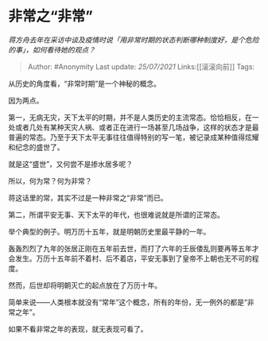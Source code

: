 # 非常之“非常”
*蒋方舟去年在采访中谈及疫情时说「用非常时期的状态判断哪种制度好，是个危险的事」，如何看待她的观点？*

> Author: #Anonymity
> Last update: *25/07/2021*
> Links:[[滚滚向前]]
> Tags:

从历史的角度看，“非常时期”是一个神秘的概念。

因为两点。

第一，无病无灾，天下太平的时期，并不是人类历史的主流常态。恰恰相反，在一处或者几处有某种天灾人祸、或者正在进行一场甚至几场战争，这样的状态才是最普遍的常态。乃至于天下太平无事往往值得特别的写一笔，被记录成某种值得炫耀和纪念的盛世了。

就是这“盛世”，又何尝不是掺水居多呢？

所以，何为常？何为非常？

蒋这话里的常，其实不过是一种非常之“非常”而已。

第二，所谓平安无事、天下太平的年代，也很难说就是所谓的正常态。

举个典型的例子。明万历十五年，就是明朝历史里最平静的一年。

轰轰烈烈了九年的张居正刚在五年前去世，而打了六年的壬辰倭乱则要再等五年才会发生。万历十五年前不着村、后不着店，平安无事到了皇帝不上朝也无不可的程度。

然而，后世却将明朝灭亡的起点放在了万历十年。

简单来说——人类根本就没有“常年”这个概念，所有的年份，无一例外的都是“非常之年”。

如果不看非常之年的表现，就无表现可看了。

